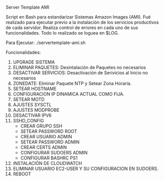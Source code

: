 Server Template AMI

Script en Bash para estandarizar Sistemas Amazon Images (AMI).
Fué realizado para ejecutar previo a la instalación de los servicios productivos de cada servidor. 
Realiza control de errores en cada uno de sus funcionalidades. Todo lo realizado se loguea en $LOG.

Para Ejecutar: ./servertemplate-ami.sh <HOSTNAME>

Funcionalidades:

1. UPGRADE SISTEMA
2. ELIMINAR PAQUETES: Desintalación de Paquetes no necesarios
3. DESACTIVAR SERVICIOS: Desactivación de Serivicios al Inicio no necesarios
4. ZONEDATE: Eliminar Paquete NTP y Setear Zona Horaria.
5. SETEAR HOSTNAME
6. CONFIGURACION IP DINAMICA ACTUAL COMO FIJA.
7. SETEAR MOTD
8. AJUSTES SYSCTL
9. AJUSTES MODPROBE
10. DESACTIVAR IPV6
11. SSHD_CONFIG
	- CREAR GRUPO SSH
	- SETEAR PASSWORD ROOT
	- CREAR USUARIO ADMIN
	- SETEAR PASSWORD ADMIN
	- CREAR CERTS ADMIN
	- CONFIGURAR SUDOERS ADMIN
	- CONFIGURAR BASHRC PS1
12. INSTALACIÓN DE CLOUDWATCH
13. ELIMINAR USUARIO EC2-USER Y SU CONFIGURACION EN SUDOERS.
14. REBOOT